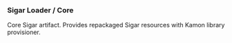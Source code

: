 ### Sigar Loader / Core

Core Sigar artifact. Provides repackaged Sigar resources with Kamon library provisioner.
